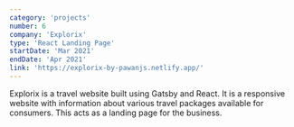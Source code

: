 ```yaml
---
category: 'projects'
number: 6
company: 'Explorix'
type: 'React Landing Page'
startDate: 'Mar 2021'
endDate: 'Apr 2021'
link: 'https://explorix-by-pawanjs.netlify.app/'
---
```


Explorix is a travel website built using Gatsby and React. It is a responsive website with information about various travel packages available for consumers. This acts as a landing page for the business.
